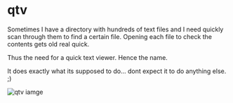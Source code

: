 # qtv

Sometimes I have a directory with hundreds of text files and I need quickly scan through them to find a certain file.  Opening  each file to check the contents gets old real quick.

Thus the need for a quick text viewer.  Hence the name.

It does exactly what its supposed to do... dont expect it to do anything else. ;)

![qtv iamge](https://github.com/lumina-desktop/lumina/blob/ltv/src-qt5/desktop-utils/lumina-text-viewer/ltv.png)
